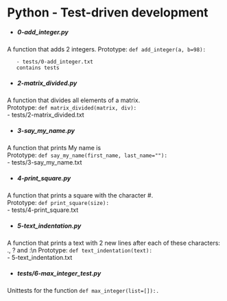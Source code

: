 # Python - Test-driven development

- ##### 0-add_integer.py
A function that adds 2 integers.
Prototype: `def add_integer(a, b=98):`

	   - tests/0-add_integer.txt
	   contains tests

- ##### 2-matrix_divided.py
A function that divides all elements of a matrix.<br>
Prototype: `def matrix_divided(matrix, div):` <br>
	   - tests/2-matrix_divided.txt

- ##### 3-say_my_name.py
A function that prints My name is <first name> <last name><br>
Prototype: `def say_my_name(first_name, last_name=""):` <br>
	   - tests/3-say_my_name.txt

- ##### 4-print_square.py
A function that prints a square with the character #.<br>
Prototype: `def print_square(size):`<br>
	   - tests/4-print_square.txt

- ##### 5-text_indentation.py
A function that prints a text with 2 new lines after each of these characters:
., ? and :\n
Prototype: `def text_indentation(text):`<br>
	   - 5-text_indentation.txt

- ##### tests/6-max_integer_test.py
Unittests for the function `def max_integer(list=[]):.`
